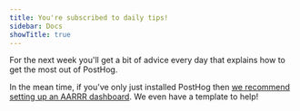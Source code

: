 ```yaml
---
title: You're subscribed to daily tips!
sidebar: Docs
showTitle: true
---
```


For the next week you'll get a bit of advice every day that explains how to get the most out of PostHog.

In the mean time, if you've only just installed PostHog then [we recommend setting up an AARRR dashboard](/product-engineers/aarrr-pirate-funnel). We even have a template to help!
